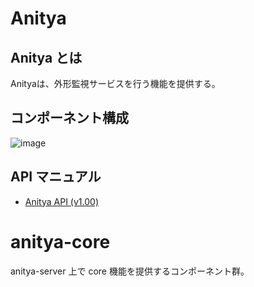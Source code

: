 # Anitya
## Anitya とは
Anityaは、外形監視サービスを行う機能を提供する。

## コンポーネント構成
![image](https://user-images.githubusercontent.com/6835793/56970458-1f914980-6ba2-11e9-9eb8-7e9356536ed7.png)

## API マニュアル
- [Anitya API (v1.00)](docs/api/v1.00.md)

# anitya-core
anitya-server 上で core 機能を提供するコンポーネント群。